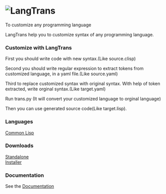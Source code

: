 # ![LangTrans](https://drive.google.com/uc?export=download&id=1IXL9Gx_uz4c4gMm52IXsNgDKJ0WgC0jb)
To customize any programming language

LangTrans  help you to customize syntax of any programming language.

### Customize with LangTrans

First you should write code with new syntax.(Like source.clisp)

Second you should write regular expression to extract tokens from customized language, in a yaml file.(Like source.yaml)

Third to replace customized syntax with original syntax. With help of token extracted, write orginal syntax.(Like target.yaml)

Run trans.py (It will convert your customized language to orginal language)

Then you can use generated source code(Like target.lisp).

### Languages

[Common Lisp](https://github.com/B-R-P/LISP_Trans)

### Downloads
[Standalone](https://drive.google.com/uc?export=download&id=14lanbflcifeIM3PSCL3fF3rFxSBPrt7W)<br>
[Installer](https://drive.google.com/uc?export=download&id=15soZJZCDrDP5KGVxvD5L9Sg7109XVc7y)

### Documentation
See the [Documentation](https://langtrans.readthedocs.io/en/latest/)

